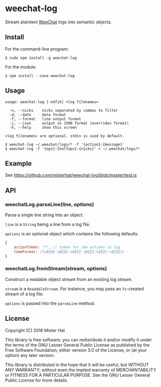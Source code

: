 # weechat-log
Stream plaintext [WeeChat](https://weechat.org/) logs into semantic objects.

## Install

For the command-line program:

    $ sudo npm install -g weechat-log

For the module:

    $ npm install --save weechat-log

## Usage
```
usage: weechat-log [-ndfjh] <log filenames>

  -n, --nicks    nicks separated by commas to filter
  -d, --date     date format
  -f, --format   line output format
  -j, --json     output in JSON format (overrides format)
  -h, --help     show this screen

<log filenames> are optional. stdin is used by default.
```

    $ weechat-log ~/.weechat/logs/* -f '{action}:{message}'
    $ weechat-log -f '{ops}:{halfops}:{nicks}' < ~/.weechat/logs/*

## Example
See https://github.com/misterhat/weechat-log/blob/master/test.js

## API
### weechatLog.parseLine(line, options)
Parse a single line string into an object.

`line` is a `String` being a line from a log file.

`options` is an optional object which contains the following defaults:

```javascript
{
    actionToken: '*', // token for /me actions in log
    timeFormat: /(\d{4}-\d{2}-\d{2} \d{2}:\d{2}:\d{2})/
}
```

### weechatLog.fromStream(stream, options)
Construct a readable object stream from an existing log stream.

`stream` is a `ReadableStream`. For instance, you may pass an `fs`-created
stream of a log file.

`options` is passed into the `parseLine` method.

## License
Copyright (C) 2016 Mister Hat

This library is free software; you can redistribute it and/or modify it under
the terms of the GNU Lesser General Public License as published by the Free
Software Foundation; either version 3.0 of the License, or (at your option) any
later version.

This library is distributed in the hope that it will be useful, but WITHOUT ANY
WARRANTY; without even the implied warranty of MERCHANTABILITY or FITNESS FOR A
PARTICULAR PURPOSE.  See the GNU Lesser General Public License for more details.
